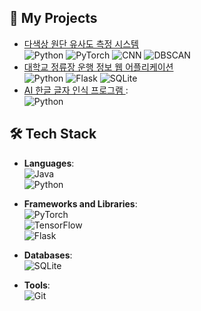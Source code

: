 ## 🌟 My Projects
- [ 다색상 원단 유사도 측정 시스템 ](https://github.com/inu-ese-capstone-design-team-YSN) 
    <br/>![Python](https://img.shields.io/badge/-Python-3776AB?logo=python&logoColor=white&style=flat-square)
    ![PyTorch](https://img.shields.io/badge/-PyTorch-EE4C2C?logo=pytorch&logoColor=white&style=flat-square)
    ![CNN](https://img.shields.io/badge/-CNN-FF6F00?style=flat-square)
    ![DBSCAN](https://img.shields.io/badge/-DBSCAN-4CAF50?style=flat-square)
- [ 대학교 정류장 운행 정보 웹 어플리케이션 ](https://github.com/Data-Driven-Web-Application) 
    <br/>![Python](https://img.shields.io/badge/-Python-3776AB?logo=python&logoColor=white&style=flat-square)
    ![Flask](https://img.shields.io/badge/-Flask-000000?logo=flask&logoColor=white&style=flat-square)
    ![SQLite](https://img.shields.io/badge/-SQLite-003B57?logo=sqlite&logoColor=white&style=flat-square)
- [ AI 한글 글자 인식 프로그램 ](https://github.com/swk5276/Hand_recognition_Using_AI.git) :
    <br/>![Python](https://img.shields.io/badge/-Python-3776AB?logo=python&logoColor=white&style=flat-square)

  
## 🛠️ Tech Stack
- **Languages**:  
  ![Java](https://img.shields.io/badge/-Java-007396?logo=java&logoColor=white&style=flat-square)  
  ![Python](https://img.shields.io/badge/-Python-3776AB?logo=python&logoColor=white&style=flat-square)

- **Frameworks and Libraries**:  
  ![PyTorch](https://img.shields.io/badge/-PyTorch-EE4C2C?logo=pytorch&logoColor=white&style=flat-square)  
  ![TensorFlow](https://img.shields.io/badge/-TensorFlow-FF6F00?logo=tensorflow&logoColor=white&style=flat-square)  
  ![Flask](https://img.shields.io/badge/-Flask-000000?logo=flask&logoColor=white&style=flat-square)

- **Databases**:  
  ![SQLite](https://img.shields.io/badge/-SQLite-003B57?logo=sqlite&logoColor=white&style=flat-square)

- **Tools**:  
  ![Git](https://img.shields.io/badge/-Git-F05032?logo=git&logoColor=white&style=flat-square)  

